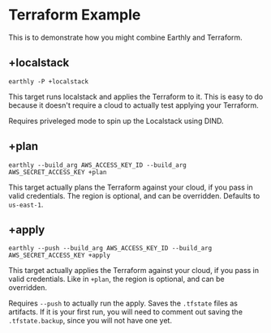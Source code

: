 # Terraform Example

This is to demonstrate how you might combine Earthly and Terraform.

## +localstack

`earthly -P +localstack`

This target runs localstack and applies the Terraform to it. This is easy to do because it doesn't require a cloud to actually test applying your Terraform.

Requires priveleged mode to spin up the Localstack using DIND.

## +plan

`earthly --build_arg AWS_ACCESS_KEY_ID --build_arg AWS_SECRET_ACCESS_KEY +plan`

This target actually plans the Terraform against your cloud, if you pass in valid credentials. The region is optional, and can be overridden. Defaults to `us-east-1`.

## +apply

`earthly --push --build_arg AWS_ACCESS_KEY_ID --build_arg AWS_SECRET_ACCESS_KEY +apply`

This target actually applies the Terraform against your cloud, if you pass in valid credentials. Like in `+plan`, the region is optional, and can be overridden.

Requires `--push` to actually run the apply. Saves the `.tfstate` files as artifacts. If it is your first run, you will need to comment out saving the `.tfstate.backup`, since you will not have one yet.